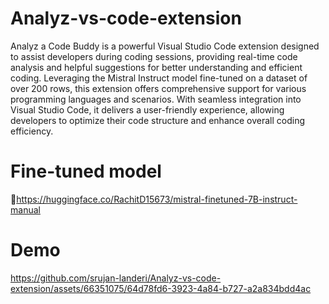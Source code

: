 # Analyz-vs-code-extension
Analyz a Code Buddy is a powerful Visual Studio Code extension designed to assist developers during coding sessions, providing real-time code analysis and helpful suggestions for better understanding and efficient coding. Leveraging the Mistral Instruct model fine-tuned on a dataset of over 200 rows, this extension offers comprehensive support for various programming languages and scenarios. With seamless integration into Visual Studio Code, it delivers a user-friendly experience, allowing developers to optimize their code structure and enhance overall coding efficiency. 


# Fine-tuned model

🔗https://huggingface.co/RachitD15673/mistral-finetuned-7B-instruct-manual


# Demo

https://github.com/srujan-landeri/Analyz-vs-code-extension/assets/66351075/64d78fd6-3923-4a84-b727-a2a834bdd4ac

